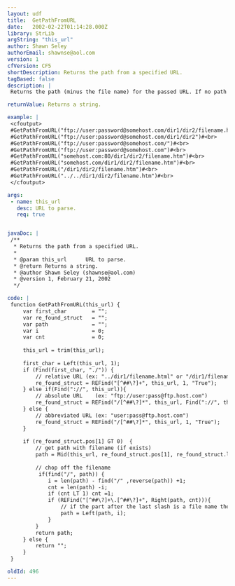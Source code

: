 ```yaml
---
layout: udf
title:  GetPathFromURL
date:   2002-02-22T01:14:28.000Z
library: StrLib
argString: "this_url"
author: Shawn Seley
authorEmail: shawnse@aol.com
version: 1
cfVersion: CF5
shortDescription: Returns the path from a specified URL.
tagBased: false
description: |
 Returns the path (minus the file name) for the passed URL. If no path is found, then returns an empty string. Works with any protocol that follows the standard &quot;/path/&quot; syntax include http, ftp, and others. Relative and absolute URLs are accepted. The last &quot;/&quot; character can be implied, but the final component name must not have any dots (&quot;.&quot;) or it will be considered a file name (see GetFileFromURL).

returnValue: Returns a string.

example: |
 <cfoutput>
 #GetPathFromURL("ftp://user:password@somehost.com/dir1/dir2/filename.htm")#<br>
 #GetPathFromURL("ftp://user:password@somehost.com/dir1/dir2")#<br>
 #GetPathFromURL("ftp://user:password@somehost.com/")#<br>
 #GetPathFromURL("ftp://user:password@somehost.com")#<br>
 #GetPathFromURL("somehost.com:80/dir1/dir2/filename.htm")#<br>
 #GetPathFromURL("somehost.com/dir1/dir2/filename.htm")#<br>
 #GetPathFromURL("/dir1/dir2/filename.htm")#<br>
 #GetPathFromURL("../../dir1/dir2/filename.htm")#<br>
 </cfoutput>

args:
 - name: this_url
   desc: URL to parse.
   req: true


javaDoc: |
 /**
  * Returns the path from a specified URL.
  * 
  * @param this_url      URL to parse. 
  * @return Returns a string. 
  * @author Shawn Seley (shawnse@aol.com) 
  * @version 1, February 21, 2002 
  */

code: |
 function GetPathFromURL(this_url) {
     var first_char        = "";
     var re_found_struct   = "";
     var path              = "";
     var i                 = 0;
     var cnt               = 0;
     
     this_url = trim(this_url);
     
     first_char = Left(this_url, 1);
     if (Find(first_char, "./")) {
         // relative URL (ex: "../dir1/filename.html" or "/dir1/filename.html")
         re_found_struct = REFind("[^##\?]+", this_url, 1, "True");
     } else if(Find("://", this_url)){
         // absolute URL    (ex: "ftp://user:pass@ftp.host.com")
         re_found_struct = REFind("/[^##\?]*", this_url, Find("://", this_url)+3, "True");
     } else {
         // abbreviated URL (ex: "user:pass@ftp.host.com")
         re_found_struct = REFind("/[^##\?]*", this_url, 1, "True");
     }
     
     if (re_found_struct.pos[1] GT 0)  {
         // get path with filename (if exists)
         path = Mid(this_url, re_found_struct.pos[1], re_found_struct.len[1]);
         
         // chop off the filename
          if(find("/", path)) {
             i = len(path) - find("/" ,reverse(path)) +1;
             cnt = len(path) -i;
             if (cnt LT 1) cnt =1;
             if (REFind("[^##\?]+\.[^##\?]+", Right(path, cnt))){
                 // if the part after the last slash is a file name then chop it off
                 path = Left(path, i);
             }
         }
         return path;
     } else {
         return "";
     }
 }

oldId: 496
---
```


